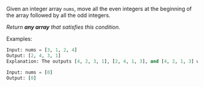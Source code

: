 Given an integer array `nums`, move all the even integers at the beginning of the array followed by all the odd integers.

_Return **any array** that satisfies this condition._

Examples:
```python
Input: nums = [3, 1, 2, 4]
Output: [2, 4, 3, 1]
Explanation: The outputs [4, 2, 3, 1], [2, 4, 1, 3], and [4, 2, 1, 3] would also be accepted.

Input: nums = [0]
Output: [0]
```